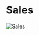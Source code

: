 # Sales

![Sales](https://user-images.githubusercontent.com/92861344/214757663-fec9cae8-9acd-405b-9226-23cf36c926e5.png)

